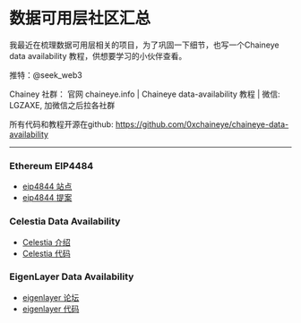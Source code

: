 # 数据可用层社区汇总

我最近在梳理数据可用层相关的项目，为了巩固一下细节，也写一个Chaineye data availability 教程，供想要学习的小伙伴查看。

推特：@seek_web3

Chainey 社群： 官网 chaineye.info | Chaineye data-availability 教程 | 微信: LGZAXE, 加微信之后拉各社群

所有代码和教程开源在github: https://github.com/0xchaineye/chaineye-data-availability

-----------------------------------------------------------------------------------------------------------------------------------------------------------

### Ethereum EIP4484

- [eip4844 站点](https://www.eip4844.com/)
- [eip4844 提案](https://eips.ethereum.org/EIPS/eip-4844)

### Celestia Data Availability 

- [Celestia 介绍](https://celestia.org/what-is-celestia/)
- [Celestia 代码](https://github.com/celestiaorg/)

### EigenLayer Data Availability 

- [eigenlayer 论坛](https://forum.eigenlayer.xyz/)
- [eigenlayer 代码](https://github.com/layr-Labs/)
